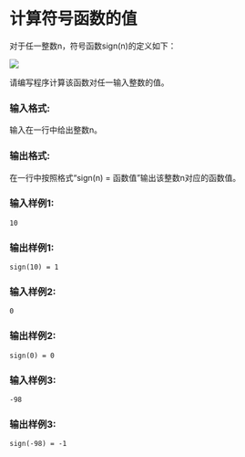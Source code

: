 # 计算符号函数的值
对于任一整数n，符号函数sign(n)的定义如下：

![](https://images.ptausercontent.com/3)

请编写程序计算该函数对任一输入整数的值。

### 输入格式:
输入在一行中给出整数n。

### 输出格式:
在一行中按照格式“sign(n) = 函数值”输出该整数n对应的函数值。

### 输入样例1:
```
10
```
### 输出样例1:
```
sign(10) = 1
```
### 输入样例2:
```
0
```
### 输出样例2:
```
sign(0) = 0
```
### 输入样例3:
```
-98
```
### 输出样例3:
```
sign(-98) = -1
```